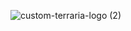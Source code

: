 ![custom-terraria-logo (2)](https://user-images.githubusercontent.com/85753549/163024114-bc6b5920-80d7-4001-9091-f900cc27c26e.png)
